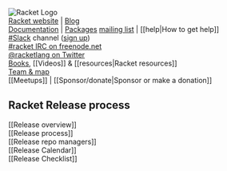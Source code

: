 ![Racket Logo](https://racket-lang.org/logo-and-text-1-2.png)  
[Racket website](http://racket-lang.org)  |  [Blog](https://blog.racket-lang.org)  
[Documentation](http://docs.racket-lang.org)  |  [Packages](https://pkgs.racket-lang.org)
[mailing list](https://lists.racket-lang.org)  |  [[help|How to get help]]  
[#Slack](https://racket.slack.com/) channel ([sign up](http://racket-slack.herokuapp.com/))  
[#racket IRC on freenode.net](https://botbot.me/freenode/racket/)  
[@racketlang on Twitter](https://twitter.com/racketlang)  
[Books](https://racket-lang.org/books.html), [[Videos]] & [[resources|Racket resources]]  
[Team & map](http://www.racket-lang.org/team.html)  
[[Meetups]] | [[Sponsor/donate|Sponsor or make a donation]]
## Racket Release process
[[Release overview]]  
[[Release process]]  
[[Release repo managers]]  
[[Release Calendar]]  
[[Release Checklist]]  